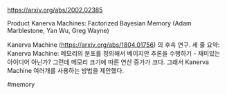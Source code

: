 https://arxiv.org/abs/2002.02385

Product Kanerva Machines: Factorized Bayesian Memory (Adam Marblestone, Yan Wu, Greg Wayne)

Kanerva Machine (https://arxiv.org/abs/1804.01756) 의 후속 연구.
세 줄 요약:
Kanerva Machine: 메모리의 분포를 정의해서 베이지안 추론을 수행하기 - 재미있는 아이디어 아닌가?
그런데 메모리 크기에 따른 연산 증가가 크다.
그래서 Kanerva Machine 여러개를 사용하는 방법을 제안했다.

#memory